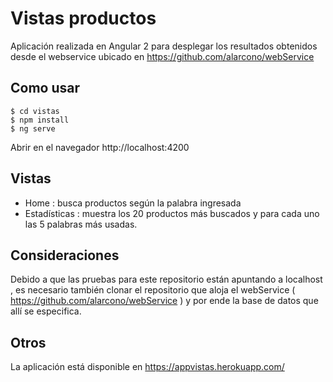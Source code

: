 # Vistas productos

Aplicación realizada en Angular 2 para desplegar los resultados obtenidos desde el webservice ubicado en https://github.com/alarcono/webService

## Como usar

```
$ cd vistas
$ npm install
$ ng serve

```
Abrir en el navegador http://localhost:4200

## Vistas

- Home : busca productos según la palabra ingresada
- Estadísticas : muestra los 20 productos más buscados y para cada uno las 5 palabras más usadas.

## Consideraciones

Debido a que las pruebas para este repositorio están apuntando a localhost , es necesario también clonar el repositorio que aloja el webService
( https://github.com/alarcono/webService ) y por ende la base de datos que allí se especifica.


## Otros

La aplicación está disponible en https://appvistas.herokuapp.com/ 
